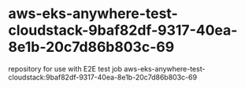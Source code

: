 # aws-eks-anywhere-test-cloudstack-9baf82df-9317-40ea-8e1b-20c7d86b803c-69
repository for use with E2E test job aws-eks-anywhere-test-cloudstack:9baf82df-9317-40ea-8e1b-20c7d86b803c-69
